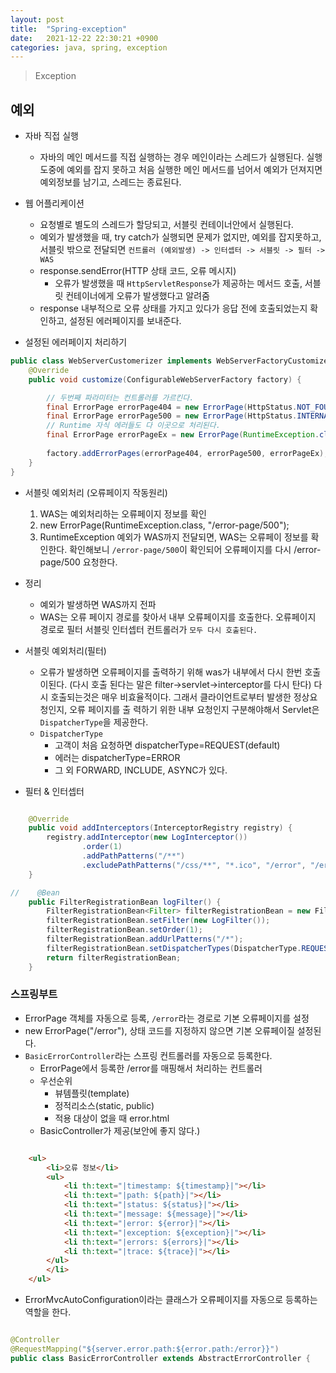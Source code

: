 ```yaml
---
layout: post
title:  "Spring-exception"
date:   2021-12-22 22:30:21 +0900
categories: java, spring, exception
---
```


> Exception

## 예외
- 자바 직접 실행
    - 자바의 메인 메서드를 직접 실행하는 경우 메인이라는 스레드가 실행된다. 실행 도중에 예외를 잡지 못하고 처음 실행한 메인 메서드를 넘어서 예외가 던져지면 예외정보를 남기고, 스레드는 종료된다.
- 웹 어플리케이션
    - 요청별로 별도의 스레드가 할당되고, 서블릿 컨테이너안에서 실행된다.
    - 예외가 발생했을 때, try catch가 실행되면 문제가 없지만, 예외를 잡지못하고, 서블릿 밖으로 전달되면 `컨트롤러 (예외발생) -> 인터셉터 -> 서블릿 -> 필터 -> WAS`
    - response.sendError(HTTP 상태 코드, 오류 메시지)
        - 오류가 발생했을 때 `HttpServletResponse`가 제공하는 메서드 호출, 서블릿 컨테이너에게 오류가 발생했다고 알려줌
    - response 내부적으로 오류 상태를 가지고 있다가 응답 전에 호출되었는지 확인하고, 설정된 에러페이지를 보내준다.

- 설정된 에러페이지 처리하기

```java
public class WebServerCustomerizer implements WebServerFactoryCustomizer<ConfigurableWebServerFactory> {
    @Override
    public void customize(ConfigurableWebServerFactory factory) {

        // 두번째 파라미터는 컨트롤러를 가르킨다.
        final ErrorPage errorPage404 = new ErrorPage(HttpStatus.NOT_FOUND, "/error-page/400");
        final ErrorPage errorPage500 = new ErrorPage(HttpStatus.INTERNAL_SERVER_ERROR, "/error-page/500");
        // Runtime 자식 에러들도 다 이곳으로 처리된다.
        final ErrorPage errorPageEx = new ErrorPage(RuntimeException.class, "/error-page/500");
        
        factory.addErrorPages(errorPage404, errorPage500, errorPageEx);
    }
}

```

- 서블릿 예외처리 (오류페이지 작동원리)
    1. WAS는 예외처리하는 오류페이지 정보를 확인
    2. new ErrorPage(RuntimeException.class, "/error-page/500");
    3. RuntimeException 예외가 WAS까지 전달되면, WAS는 오류페이 정보를 확인한다. 확인해보니 `/error-page/500`이 확인되어 오류페이지를 다시 /error-page/500 요청한다.
- 정리
    - 예외가 발생하면 WAS까지 전파
    - WAS는 오류 페이지 경로를 찾아서 내부 오류페이지를 호출한다. 오류페이지 경로로 필터 서블릿 인터셉터 컨트롤러가 `모두 다시 호출된다.`
    
- 서블릿 예외처리(필터)
    - 오류가 발생하면 오류페이지를 출력하기 위해 was가 내부에서 다시 한번 호출이된다. (다시 호출 된다는 말은 filter->servlet->interceptor를 다시 탄다) 다시 호출되는것은 매우 비효율적이다. 그래서 클라이언트로부터 발생한 정상요청인지, 오류 페이지를 출 력하기 위한 내부 요청인지 구분해야해서 Servlet은 `DispatcherType`을 제공한다.
    - `DispatcherType`
        - 고객이 처음 요청하면 dispatcherType=REQUEST(default)
        - 에러는 dispatcherType=ERROR
        - 그 외 FORWARD, INCLUDE, ASYNC가 있다.

- 필터 & 인터셉터

```java

    @Override
    public void addInterceptors(InterceptorRegistry registry) {
        registry.addInterceptor(new LogInterceptor())
                .order(1)
                .addPathPatterns("/**")
                .excludePathPatterns("/css/**", "*.ico", "/error", "/error-page/**"); // error-page가 들어오면 인터셉터 타지 않는다.
    }

//    @Bean
    public FilterRegistrationBean logFilter() {
        FilterRegistrationBean<Filter> filterRegistrationBean = new FilterRegistrationBean<>();
        filterRegistrationBean.setFilter(new LogFilter());
        filterRegistrationBean.setOrder(1);
        filterRegistrationBean.addUrlPatterns("/*");
        filterRegistrationBean.setDispatcherTypes(DispatcherType.REQUEST, DispatcherType.ERROR); // dispatcheType.ERROR가 들어오면 필터를 타기때문에 제거하면 타지 않는다.
        return filterRegistrationBean;
    }


```

### 스프링부트
- ErrorPage 객체를 자동으로 등록, `/error`라는 경로로 기본 오류페이지를 설정
- new ErrorPage("/error"), 상태 코드를 지정하지 않으면 기본 오류페이질 설정된다.
- `BasicErrorController`라는 스프링 컨트롤러를 자동으로 등록한다.
    - ErrorPage에서 등록한 /error를 매핑해서 처리하는 컨트롤러
    - 우선순위
        - 뷰템플릿(template)
        - 정적리소스(static, public)
        - 적용 대상이 없을 때 error.html
    - BasicController가 제공(보안에 좋지 않다.)

```html

    <ul>
        <li>오류 정보</li>
        <ul>
            <li th:text="|timestamp: ${timestamp}|"></li>
            <li th:text="|path: ${path}|"></li>
            <li th:text="|status: ${status}|"></li>
            <li th:text="|message: ${message}|"></li>
            <li th:text="|error: ${error}|"></li>
            <li th:text="|exception: ${exception}|"></li>
            <li th:text="|errors: ${errors}|"></li>
            <li th:text="|trace: ${trace}|"></li>
        </ul>
        </li>
    </ul>

```

- ErrorMvcAutoConfiguration이라는 클래스가 오류페이지를 자동으로 등록하는 역할을 한다.

```java

@Controller
@RequestMapping("${server.error.path:${error.path:/error}}")
public class BasicErrorController extends AbstractErrorController {

```

